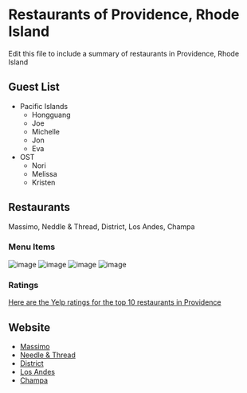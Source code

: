 # Restaurants of Providence, Rhode Island

Edit this file to include a summary of restaurants in Providence, Rhode Island

## Guest List
- Pacific Islands
  - Hongguang
  - Joe
  - Michelle
  - Jon
  - Eva
- OST
  - Nori
  - Melissa
  - Kristen

## Restaurants
Massimo, Neddle & Thread, District, Los Andes, Champa

### Menu Items
![image](https://user-images.githubusercontent.com/126515875/236930721-8a85b86d-276e-4945-b09e-a5bd97cd15b9.png)
![image](https://user-images.githubusercontent.com/126515875/236930753-01a2d75b-2506-4119-94ea-01d1decda550.png)
![image](https://user-images.githubusercontent.com/126515875/236930774-271856f9-e209-4d5b-9302-2f37339467f5.png)
![image](https://user-images.githubusercontent.com/126515875/236930798-08ab5248-0b6d-43c1-9399-c6c111f8cd71.png)


### Ratings
[Here are the Yelp ratings for the top 10 restaurants in Providence](https://www.yelp.com/search?cflt=restaurants&find_loc=Providence%2C+RI)

## Website

  - [Massimo](https://www.yelp.com/biz/massimo-restaurant-providence)
  - [Needle & Thread](https://www.yelp.com/biz/needle-and-thread-providence)
  - [District](https://www.yelp.com/biz/the-district-providence-2)
  - [Los Andes](https://www.yelp.com/biz/los-andes-restaurant-providence)
  - [Champa](https://www.yelp.com/biz/champa-providence-3)
